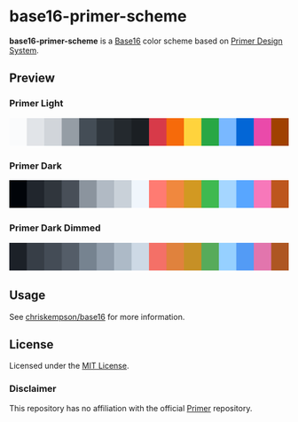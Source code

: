 # base16-primer-scheme

**base16-primer-scheme** is a [Base16](https://github.com/chriskempson/base16) color scheme based on [Primer Design System](https://primer.style/).

## Preview

### Primer Light

![Primer Light](primer-light.svg)

### Primer Dark

![Primer Dark](primer-dark.svg)

### Primer Dark Dimmed

![Primer Dark Dimmed](primer-dark-dimmed.svg)

## Usage

See [chriskempson/base16](https://github.com/chriskempson/base16) for more information.

## License

Licensed under the [MIT License](LICENSE.md).

### Disclaimer

This repository has no affiliation with the official [Primer](https://github.com/primer) repository.

